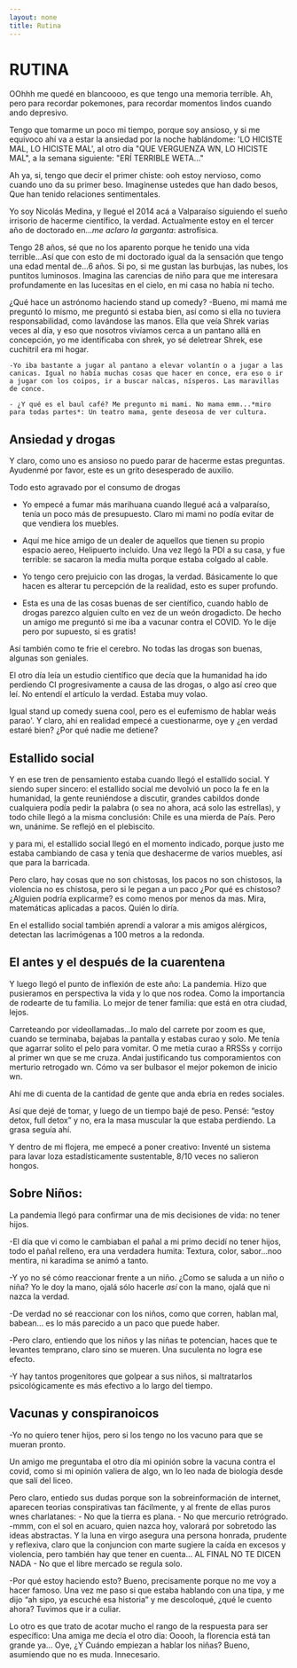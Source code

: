 ```yaml
---
layout: none
title: Rutina
---
```

# RUTINA

OOhhh me quedé en blancoooo, es que tengo una memoria terrible. Ah, pero para recordar pokemones, para recordar momentos lindos cuando ando depresivo. 

Tengo que tomarme un poco mi tiempo, porque soy ansioso, y si me equivoco ahí va a estar la ansiedad por la noche hablándome: 'LO HICISTE MAL, LO HICISTE MAL', al otro día "QUE VERGUENZA WN, LO HICISTE MAL", a la semana siguiente: "ERÍ TERRIBLE WETA..."

Ah ya, si, tengo que decir el primer chiste: ooh estoy nervioso, como cuando uno da su primer beso. Imagínense ustedes que han dado besos, Que han tenido relaciones sentimentales.

Yo soy Nicolás Medina, y llegué el 2014 acá a Valparaíso siguiendo el sueño irrisorio de hacerme científico, la verdad. Actualmente estoy en el tercer año de doctorado en...*me aclaro la garganta*: astrofísica. 

Tengo 28 años, sé que no los aparento porque he tenido una vida terrible...Así que con esto de mi doctorado igual da la sensación que tengo una edad mental de...6 años. Si po, si me gustan las burbujas, las nubes, los puntitos luminosos. Imagina las carencias de niño para que me interesara profundamente en las lucesitas en el cielo, en mi casa no había ni techo. 

¿Qué hace un astrónomo haciendo stand up comedy? 
	-Bueno, mi mamá me preguntó lo mismo, me preguntó si estaba bien, así como si ella no tuviera responsabilidad, como lavándose las manos. Ella que veía Shrek varias veces al día, y eso que nosotros vivíamos cerca a un pantano allá en concepción, yo me identificaba con shrek, yo sé deletrear Shrek, ese cuchitril era mi hogar.

	-Yo iba bastante a jugar al pantano a elevar volantín o a jugar a las canicas. Igual no había muchas cosas que hacer en conce, era eso o ir a jugar con los coipos, ir a buscar nalcas, nísperos. Las maravillas de conce.

	- ¿Y qué es el baul café? Me pregunto mi mami. No mama emm...*miro para todas partes*: Un teatro mama, gente deseosa de ver cultura.

## Ansiedad y drogas

Y claro, como uno es ansioso no puedo parar de hacerme estas preguntas. Ayudenmé por favor, este es un grito desesperado de auxilio. 

Todo esto agravado por el consumo de drogas 

- Yo empecé a fumar más marihuana cuando llegué acá a valparaíso, tenía un poco más de presupuesto. Claro mi mami no podía evitar de que vendiera los muebles. 
- Aquí me hice amigo de un dealer de aquellos que tienen su propio espacio aereo, Helipuerto incluido. Una vez llegó la PDI a su casa, y fue terrible: se sacaron la media multa porque estaba colgado al cable. 
- Yo tengo cero prejuicio con las drogas, la verdad. Básicamente lo que hacen es alterar tu percepción de la realidad, esto es super profundo.

- Esta es una de las cosas buenas de ser científico, cuando hablo de drogas parezco alguien culto en vez de un weón drogadicto. De hecho un amigo me preguntó si me iba a vacunar contra el COVID. Yo le dije pero por supuesto, si es gratis! 

Así también como te frie el cerebro. No todas las drogas son buenas, algunas son geniales. 

El otro día leía un estudio científico que decía que la humanidad ha ido perdiendo CI progresivamente a causa de las drogas, o algo así creo que leí. No entendí el artículo la verdad. Estaba muy volao.

Igual stand up comedy suena cool, pero es el eufemismo de hablar weás parao'. Y claro, ahí en realidad empecé a cuestionarme, oye y ¿en verdad estaré bien? ¿Por qué nadie me detiene? 

## Estallido social

Y en ese tren de pensamiento estaba cuando llegó el estallido social. Y siendo super sincero: el estallido social me devolvió un poco la fe en la humanidad, la gente reuniéndose a discutir, grandes cabildos donde cualquiera podía pedir la palabra (o sea no ahora, acá solo las estrellas), y todo chile llegó a la misma conclusión: Chile es una mierda de País. Pero wn, unánime. Se reflejó en el plebiscito.

y para mi, el estallido social llegó en el momento indicado, porque justo me estaba cambiando de casa y tenía que deshacerme de varios muebles, así que para la barricada.

Pero claro, hay cosas que no son chistosas, los pacos no son chistosos, la violencia no es chistosa, pero si le pegan a un paco ¿Por qué es chistoso? ¿Alguien podría explicarme? es como menos por menos da mas. Mira, matemáticas aplicadas a pacos. Quién lo diría. 

En el estallido social también aprendí a valorar a mis amigos alérgicos, detectan las lacrimógenas a 100 metros a la redonda.

## El antes y el después de la cuarentena

Y luego llegó el punto de inflexión de este año: La pandemia. Hizo que pusieramos en perspectiva la vida y lo que nos rodea. Como la importancia de rodearte de tu familia. Lo mejor de tener familia: que está en otra ciudad, lejos.

Carreteando por videollamadas...lo malo del carrete por zoom es que, cuando se terminaba, bajabas la pantalla y estabas curao y solo. Me tenía que agarrar solito el pelo para vomitar. O me metía curao a RRSSs y corrijo al primer wn que se me cruza. Andai justificando tus comporamientos con merturio retrogado wn. Cómo va ser bulbasor el mejor pokemon de inicio wn.

Ahí me di cuenta de la cantidad de gente que anda ebria en redes sociales.

Así que dejé de tomar, y luego de un tiempo bajé de peso. Pensé: “estoy detox, full detox” y no, era la masa muscular la que estaba perdiendo. La grasa seguía ahí.

Y dentro de mi flojera, me empecé a poner creativo: Inventé un sistema para lavar loza estadísticamente sustentable, 8/10 veces no salieron hongos. 

## Sobre Niños:

La pandemia llegó para confirmar una de mis decisiones de vida: no tener hijos.

-El día que vi como le cambiaban el pañal a mi primo decidí no tener hijos, todo el pañal relleno, era una verdadera humita: Textura, color, sabor...noo mentira, ni karadima se animó a tanto.

-Y yo no sé cómo reaccionar frente a un niño. ¿Como se saluda a un niño o niña? Yo le doy la mano, ojalá sólo hacerle *así* con la mano, ojalá que ni nazca la verdad.

-De verdad no sé reaccionar con los niños, como que corren, hablan mal, babean... es lo más parecido a un paco que puede haber.  

-Pero claro, entiendo que los niños y las niñas te potencian, haces que te levantes temprano, claro sino se mueren. Una suculenta no logra ese efecto.

-Y hay tantos progenitores que golpear a sus niños, si maltratarlos psicológicamente es más efectivo a lo largo del tiempo.

## Vacunas y conspiranoicos

-Yo no quiero tener hijos, pero si los tengo no los vacuno para que se mueran pronto.

Un amigo me preguntaba el otro día mi opinión sobre la vacuna contra el covid, como si mi opinión valiera de algo, wn lo leo nada de biología desde que salí del liceo. 

Pero claro, entiedo sus dudas porque son la sobreinformación de internet, aparecen teorias conspirativas tan fácilmente, y al frente de ellas puros wnes charlatanes:
	- No que la tierra es plana.
	- No que mercurio retrógrado.
		-mmm, con el sol en acuaro, quien nazca hoy, valorará por sobretodo las ideas abstractas. Y la luna en virgo asegura una persona honrada, prudente y reflexiva, claro que la conjuncion con marte sugiere la caída en excesos y violencia, pero también hay que tener en cuenta...
		AL FINAL NO TE DICEN NADA
	- No que el libre mercado se regula solo.


-Por qué estoy haciendo esto? Bueno, precisamente porque no me voy a hacer famoso. Una vez me paso si que estaba hablando con una tipa, y me dijo “ah sipo, ya escuché esa historia” y me descoloqué, ¿qué le cuento ahora? Tuvimos que ir a culiar.

Lo otro es que trato de acotar mucho el rango de la respuesta para ser específico: Una amiga me decía el otro día: Ooooh, la florencia está tan grande ya…
Oye, ¿Y Cuándo empiezan a hablar los niñas? Bueno, asumiendo que no es muda. Innecesario.

